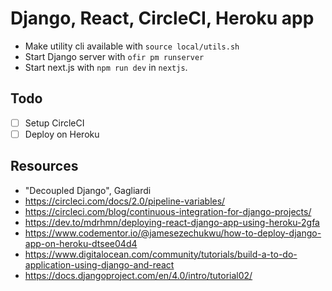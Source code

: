 # Django, React, CircleCI, Heroku app

- Make utility cli available with `source local/utils.sh`
- Start Django server with `ofir pm runserver`
- Start next.js with `npm run dev` in `nextjs`.

## Todo

- [ ] Setup CircleCI
- [ ] Deploy on Heroku

## Resources

- "Decoupled Django", Gagliardi
- https://circleci.com/docs/2.0/pipeline-variables/
- https://circleci.com/blog/continuous-integration-for-django-projects/
- https://dev.to/mdrhmn/deploying-react-django-app-using-heroku-2gfa
- https://www.codementor.io/@jamesezechukwu/how-to-deploy-django-app-on-heroku-dtsee04d4
- https://www.digitalocean.com/community/tutorials/build-a-to-do-application-using-django-and-react
- https://docs.djangoproject.com/en/4.0/intro/tutorial02/
